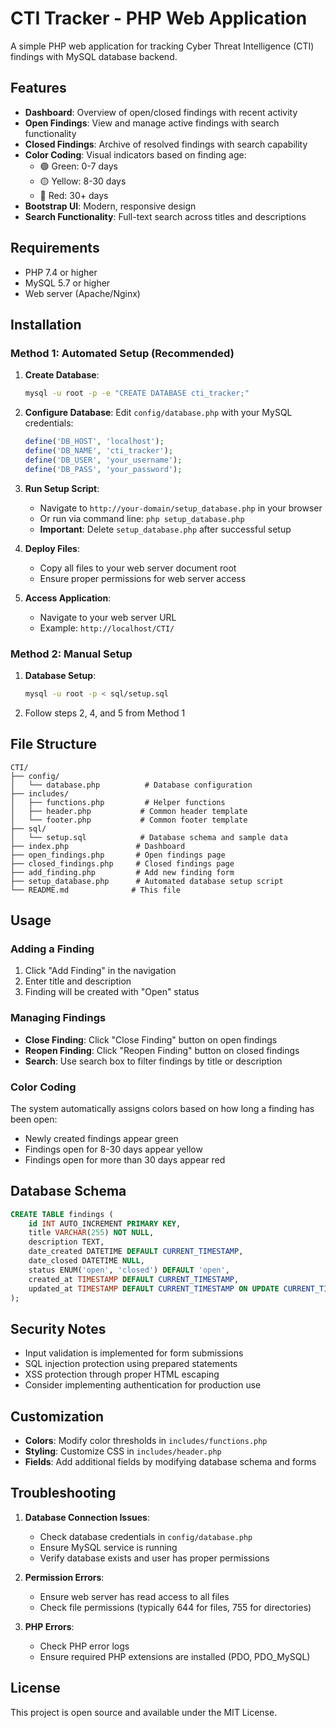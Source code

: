 # CTI Tracker - PHP Web Application

A simple PHP web application for tracking Cyber Threat Intelligence (CTI) findings with MySQL database backend.

## Features

- **Dashboard**: Overview of open/closed findings with recent activity
- **Open Findings**: View and manage active findings with search functionality
- **Closed Findings**: Archive of resolved findings with search capability
- **Color Coding**: Visual indicators based on finding age:
  - 🟢 Green: 0-7 days
  - 🟡 Yellow: 8-30 days
  - 🔴 Red: 30+ days
- **Bootstrap UI**: Modern, responsive design
- **Search Functionality**: Full-text search across titles and descriptions

## Requirements

- PHP 7.4 or higher
- MySQL 5.7 or higher
- Web server (Apache/Nginx)

## Installation

### Method 1: Automated Setup (Recommended)

1. **Create Database**:
   ```bash
   mysql -u root -p -e "CREATE DATABASE cti_tracker;"
   ```

2. **Configure Database**:
   Edit `config/database.php` with your MySQL credentials:
   ```php
   define('DB_HOST', 'localhost');
   define('DB_NAME', 'cti_tracker');
   define('DB_USER', 'your_username');
   define('DB_PASS', 'your_password');
   ```

3. **Run Setup Script**:
   - Navigate to `http://your-domain/setup_database.php` in your browser
   - Or run via command line: `php setup_database.php`
   - **Important**: Delete `setup_database.php` after successful setup

4. **Deploy Files**:
   - Copy all files to your web server document root
   - Ensure proper permissions for web server access

5. **Access Application**:
   - Navigate to your web server URL
   - Example: `http://localhost/CTI/`

### Method 2: Manual Setup

1. **Database Setup**:
   ```bash
   mysql -u root -p < sql/setup.sql
   ```

2. Follow steps 2, 4, and 5 from Method 1

## File Structure

```
CTI/
├── config/
│   └── database.php          # Database configuration
├── includes/
│   ├── functions.php         # Helper functions
│   ├── header.php           # Common header template
│   └── footer.php           # Common footer template
├── sql/
│   └── setup.sql            # Database schema and sample data
├── index.php               # Dashboard
├── open_findings.php       # Open findings page
├── closed_findings.php     # Closed findings page
├── add_finding.php         # Add new finding form
├── setup_database.php      # Automated database setup script
└── README.md              # This file
```

## Usage

### Adding a Finding
1. Click "Add Finding" in the navigation
2. Enter title and description
3. Finding will be created with "Open" status

### Managing Findings
- **Close Finding**: Click "Close Finding" button on open findings
- **Reopen Finding**: Click "Reopen Finding" button on closed findings
- **Search**: Use search box to filter findings by title or description

### Color Coding
The system automatically assigns colors based on how long a finding has been open:
- Newly created findings appear green
- Findings open for 8-30 days appear yellow
- Findings open for more than 30 days appear red

## Database Schema

```sql
CREATE TABLE findings (
    id INT AUTO_INCREMENT PRIMARY KEY,
    title VARCHAR(255) NOT NULL,
    description TEXT,
    date_created DATETIME DEFAULT CURRENT_TIMESTAMP,
    date_closed DATETIME NULL,
    status ENUM('open', 'closed') DEFAULT 'open',
    created_at TIMESTAMP DEFAULT CURRENT_TIMESTAMP,
    updated_at TIMESTAMP DEFAULT CURRENT_TIMESTAMP ON UPDATE CURRENT_TIMESTAMP
);
```

## Security Notes

- Input validation is implemented for form submissions
- SQL injection protection using prepared statements
- XSS protection through proper HTML escaping
- Consider implementing authentication for production use

## Customization

- **Colors**: Modify color thresholds in `includes/functions.php`
- **Styling**: Customize CSS in `includes/header.php`
- **Fields**: Add additional fields by modifying database schema and forms

## Troubleshooting

1. **Database Connection Issues**:
   - Check database credentials in `config/database.php`
   - Ensure MySQL service is running
   - Verify database exists and user has proper permissions

2. **Permission Errors**:
   - Ensure web server has read access to all files
   - Check file permissions (typically 644 for files, 755 for directories)

3. **PHP Errors**:
   - Check PHP error logs
   - Ensure required PHP extensions are installed (PDO, PDO_MySQL)

## License

This project is open source and available under the MIT License.